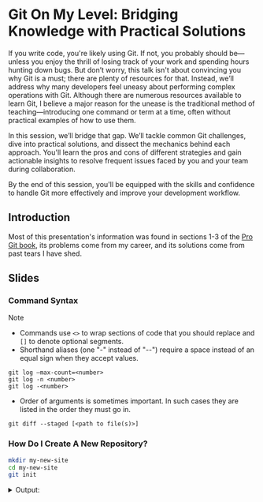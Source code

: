 # Git On My Level: Bridging Knowledge with Practical Solutions

If you write code, you're likely using Git. If not, you probably should be—unless you enjoy the thrill of losing track of your work and spending hours hunting down bugs. But don’t worry, this talk isn't about convincing you why Git is a must; there are plenty of resources for that. Instead, we’ll address why many developers feel uneasy about performing complex operations with Git. Although there are numerous resources available to learn Git, I believe a major reason for the unease is the traditional method of teaching—introducing one command or term at a time, often without practical examples of how to use them.

In this session, we’ll bridge that gap. We’ll tackle common Git challenges, dive into practical solutions, and dissect the mechanics behind each approach. You'll learn the pros and cons of different strategies and gain actionable insights to resolve frequent issues faced by you and your team during collaboration.

By the end of this session, you'll be equipped with the skills and confidence to handle Git more effectively and improve your development workflow.

## Introduction

Most of this presentation's information was found in sections 1-3 of the [Pro Git book](https://git-scm.com/book/en/v2), its problems come from my career, and its solutions come from past tears I have shed.

## Slides

### Command Syntax

> [!NOTE]
>
> - Commands use `<>` to wrap sections of code that you should replace and `[]` to denote optional segments.
> - Shorthand aliases (one "-" instead of "--") require a space instead of an equal sign when they accept values.
> ```
> git log –max-count=<number>
> git log -n <number>
> git log -<number>
> ```
> - Order of arguments is sometimes important. In such cases they are listed in the order they must go in.
> ```
> git diff --staged [<path to file(s)>]
> ```


### How Do I Create A New Repository?

```bash
mkdir my-new-site
cd my-new-site
git init
```

<details>
<summary>Output:</summary>

```
~ mkdir my-new-site
my-new-site
~ cd my-new-site
~ git init
Initialized empty Git repository in /Users/deastway/Sites/my-new-site/.git/
```

</details>
